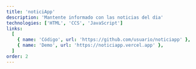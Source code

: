 ```yaml
---
title: 'noticiApp'
description: 'Mantente informado con las noticias del dia'
technologies: ['HTML', 'CCS', 'JavaScript']
links:
  [
    { name: 'Código', url: 'https://github.com/usuario/noticiapp' },
    { name: 'Demo', url: 'https://noticiapp.vercel.app' },
  ]
order: 2
---
```


